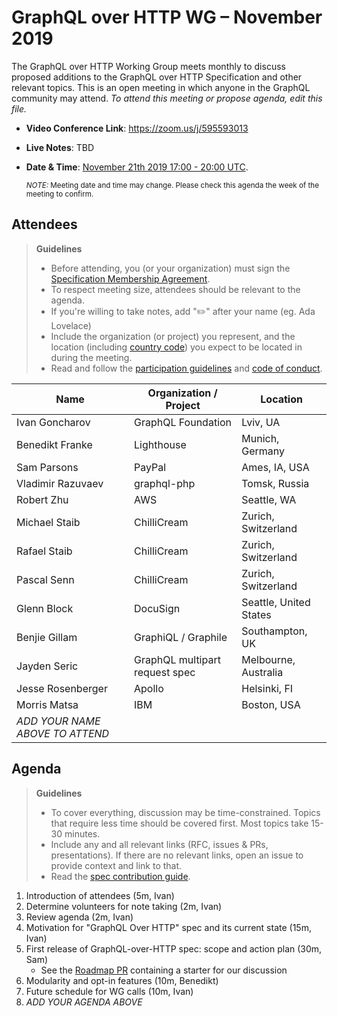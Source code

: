 # GraphQL over HTTP WG – November 2019

The GraphQL over HTTP Working Group meets monthly to discuss proposed additions
to the GraphQL over HTTP Specification and other relevant topics.
This is an open meeting in which anyone in the GraphQL community may attend.
*To attend this meeting or propose agenda, edit this file.*

- **Video Conference Link**: https://zoom.us/j/595593013
- **Live Notes**: TBD
- **Date & Time**: [November 21th 2019 17:00 - 20:00 UTC](https://www.timeanddate.com/worldclock/meetingdetails.html?year=2019&month=11&day=21&hour=17&min=0&sec=0&p1=224&p2=179&p3=136&p4=37&p5=239&p6=101&p7=152).

  <small>*NOTE:* Meeting date and time may change. Please check this agenda the week of the meeting to confirm.</small>

## Attendees

> **Guidelines**
> - Before attending, you (or your organization) must sign the [Specification Membership Agreement](https://github.com/graphql/foundation).
> - To respect meeting size, attendees should be relevant to the agenda.
> - If you're willing to take notes, add "✏️" after your name (eg. Ada Lovelace)
> - Include the organization (or project) you represent, and the location (including [country code](https://en.wikipedia.org/wiki/List_of_ISO_3166_country_codes#Current_ISO_3166_country_codes)) you expect to be located in during the meeting.
> - Read and follow the [participation guidelines](https://github.com/graphql/graphql-wg#participation-guidelines) and [code of conduct](https://github.com/graphql/foundation/blob/master/CODE-OF-CONDUCT.md).

| Name                     | Organization / Project         | Location
| ------------------------ | ------------------------------ | ------------------------
| Ivan Goncharov           | GraphQL Foundation             | Lviv, UA
| Benedikt Franke          | Lighthouse                     | Munich, Germany
| Sam Parsons              | PayPal                         | Ames, IA, USA
| Vladimir Razuvaev        | graphql-php                    | Tomsk, Russia
| Robert Zhu               | AWS                            | Seattle, WA
| Michael Staib            | ChilliCream                    | Zurich, Switzerland
| Rafael Staib             | ChilliCream                    | Zurich, Switzerland
| Pascal Senn              | ChilliCream                    | Zurich, Switzerland
| Glenn Block              | DocuSign                       | Seattle, United States
| Benjie Gillam            | GraphiQL / Graphile            | Southampton, UK
| Jayden Seric             | GraphQL multipart request spec | Melbourne, Australia
| Jesse Rosenberger        | Apollo                         | Helsinki, FI
| Morris Matsa             | IBM                            | Boston, USA
| *ADD YOUR NAME ABOVE TO ATTEND*

## Agenda

> **Guidelines**
> - To cover everything, discussion may be time-constrained. Topics that require less time should be covered first. Most topics take 15-30 minutes.
> - Include any and all relevant links (RFC, issues & PRs, presentations). If there are no relevant links, open an issue to provide context and link to that.
> - Read the [spec contribution guide](https://github.com/graphql/graphql-spec/blob/master/CONTRIBUTING.md).

<!--

Example agenda item:

1. Discuss moving the subscriptions proposal to stage 2 (30m, Lee)
   - [Subscriptions RFC](link.to/the-relevant/pr-or-issue-or-doc)
   - [GraphQL.js PR](github.link/to/the/project/pr)
   - [Another Relevant Link](youre.getting/the-idea.now)

-->

1. Introduction of attendees (5m, Ivan)
1. Determine volunteers for note taking (2m, Ivan)
1. Review agenda (2m, Ivan)
1. Motivation for "GraphQL Over HTTP" spec and its current state (15m, Ivan)
1. First release of GraphQL-over-HTTP spec: scope and action plan (30m, Sam)
   - See the [Roadmap PR](https://github.com/APIs-guru/graphql-over-http/pull/24) containing a starter for our discussion
1. Modularity and opt-in features (10m, Benedikt)
1. Future schedule for WG calls (10m, Ivan)
1. *ADD YOUR AGENDA ABOVE*
